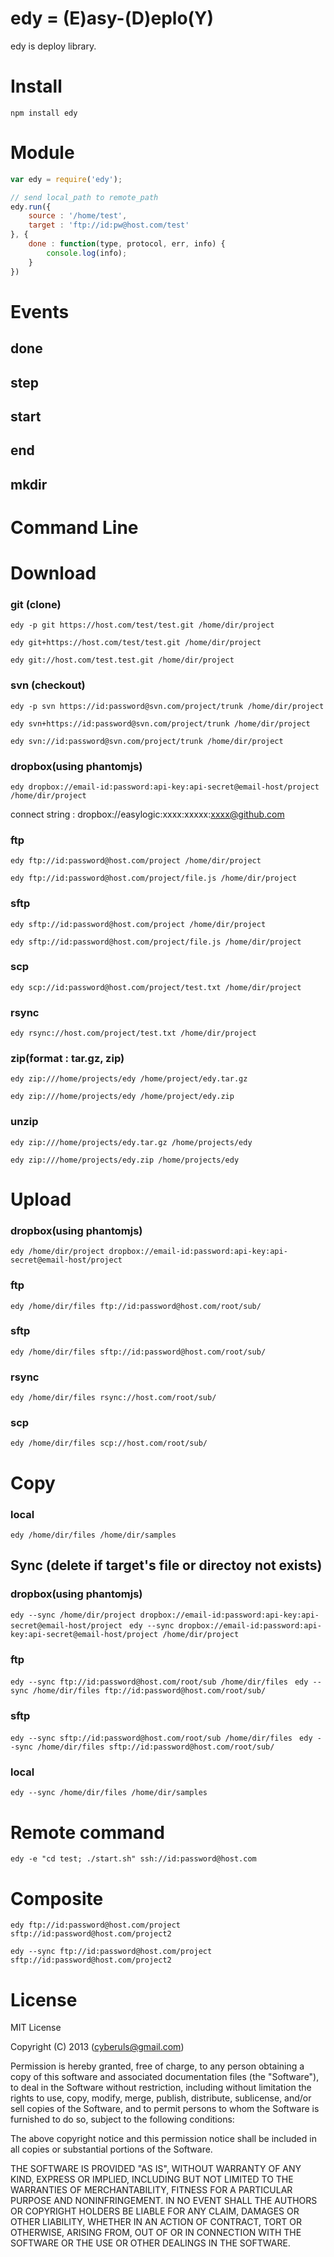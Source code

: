 # edy = (E)asy-(D)eplo(Y)

edy is deploy library.

# Install 

``` npm install edy ```

# Module

```javascript
var edy = require('edy');

// send local_path to remote_path
edy.run({
	source : '/home/test',
	target : 'ftp://id:pw@host.com/test'
}, {
	done : function(type, protocol, err, info) {
		console.log(info);
	}
})

```

# Events

## done 
## step
## start
## end
## mkdir

# Command Line

# Download 

### git (clone)

```edy -p git https://host.com/test/test.git /home/dir/project```

```edy git+https://host.com/test/test.git /home/dir/project``` 

```edy git://host.com/test.test.git /home/dir/project```


### svn (checkout)

```edy -p svn https://id:password@svn.com/project/trunk /home/dir/project```

```edy svn+https://id:password@svn.com/project/trunk /home/dir/project``` 

```edy svn://id:password@svn.com/project/trunk /home/dir/project```

### dropbox(using phantomjs) 

```edy dropbox://email-id:password:api-key:api-secret@email-host/project /home/dir/project```


connect string : dropbox://easylogic:xxxx:xxxxx:xxxx@github.com 

### ftp 

```edy ftp://id:password@host.com/project /home/dir/project```
 
```edy ftp://id:password@host.com/project/file.js /home/dir/project``` 

### sftp 

```edy sftp://id:password@host.com/project /home/dir/project```

```edy sftp://id:password@host.com/project/file.js /home/dir/project```
### scp 

```edy scp://id:password@host.com/project/test.txt /home/dir/project```

### rsync 

```edy rsync://host.com/project/test.txt /home/dir/project```

### zip(format : tar.gz, zip)

```edy zip:///home/projects/edy /home/project/edy.tar.gz```

```edy zip:///home/projects/edy /home/project/edy.zip```

### unzip 

```edy zip:///home/projects/edy.tar.gz /home/projects/edy```

```edy zip:///home/projects/edy.zip /home/projects/edy```


# Upload 

### dropbox(using phantomjs) 

```edy /home/dir/project dropbox://email-id:password:api-key:api-secret@email-host/project ```

### ftp  
```edy /home/dir/files ftp://id:password@host.com/root/sub/```

### sftp
```edy /home/dir/files sftp://id:password@host.com/root/sub/```

### rsync
```edy /home/dir/files rsync://host.com/root/sub/```

### scp
```edy /home/dir/files scp://host.com/root/sub/```

# Copy

### local
```edy /home/dir/files /home/dir/samples```

## Sync (delete if target's file or directoy not exists) 

### dropbox(using phantomjs) 

```edy --sync /home/dir/project dropbox://email-id:password:api-key:api-secret@email-host/project ```
```edy --sync dropbox://email-id:password:api-key:api-secret@email-host/project /home/dir/project ```


### ftp 
```edy --sync ftp://id:password@host.com/root/sub /home/dir/files ```
```edy --sync /home/dir/files ftp://id:password@host.com/root/sub/```

### sftp 
```edy --sync sftp://id:password@host.com/root/sub /home/dir/files ```
```edy --sync /home/dir/files sftp://id:password@host.com/root/sub/```

### local
```edy --sync /home/dir/files /home/dir/samples```

# Remote command 
```edy -e "cd test; ./start.sh" ssh://id:password@host.com```

# Composite

```edy ftp://id:password@host.com/project sftp://id:password@host.com/project2```

```edy --sync ftp://id:password@host.com/project sftp://id:password@host.com/project2```

# License

MIT License 

Copyright (C) 2013 (cyberuls@gmail.com)

Permission is hereby granted, free of charge, to any person obtaining a copy
of this software and associated documentation files (the "Software"), to deal
in the Software without restriction, including without limitation the rights
to use, copy, modify, merge, publish, distribute, sublicense, and/or sell
copies of the Software, and to permit persons to whom the Software is
furnished to do so, subject to the following conditions:

The above copyright notice and this permission notice shall be included in
all copies or substantial portions of the Software.

THE SOFTWARE IS PROVIDED "AS IS", WITHOUT WARRANTY OF ANY KIND, EXPRESS OR
IMPLIED, INCLUDING BUT NOT LIMITED TO THE WARRANTIES OF MERCHANTABILITY,
FITNESS FOR A PARTICULAR PURPOSE AND NONINFRINGEMENT. IN NO EVENT SHALL THE
AUTHORS OR COPYRIGHT HOLDERS BE LIABLE FOR ANY CLAIM, DAMAGES OR OTHER
LIABILITY, WHETHER IN AN ACTION OF CONTRACT, TORT OR OTHERWISE, ARISING FROM,
OUT OF OR IN CONNECTION WITH THE SOFTWARE OR THE USE OR OTHER DEALINGS IN
THE SOFTWARE. 

